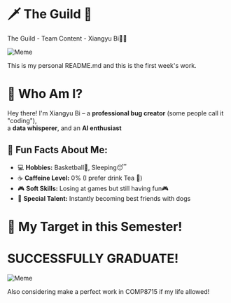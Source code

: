 # 🗡️ The Guild  🐾
The Guild - Team Content - Xiangyu Bi🚀🎉

![Meme](https://cdn.prod.website-files.com/64ef86fd99a286b447305635/6662830f6d9e1ec1429bb0da_6250a54e5aafad58b099d32a_Teams-Meme.webp)

This is my personal README.md and this is the first week's work.

# 🚀 Who Am I?

Hey there! I'm Xiangyu Bi – a **professional bug creator** (some people call it "coding"),  
a **data whisperer**, and an **AI enthusiast**

## 🌟 Fun Facts About Me:
- 💻 **Hobbies:** Basketball🏀, Sleeping😴
- ☕ **Caffeine Level:** 0% (I prefer drink Tea 🍵)
- 🎮 **Soft Skills:** Losing at games but still having fun🎮
- 🐶 **Special Talent:** Instantly becoming best friends with dogs

# 🎯 My Target in this Semester! 
# SUCCESSFULLY GRADUATE!

![Meme](https://preview.redd.it/what-type-of-cat-is-this-in-the-crying-cat-meme-is-it-a-v0-52qf8tr9g8g81.jpg?auto=webp&s=fcb5cfd006a449f6d680788830f3c4cfdd13622e![image](https://github.com/user-attachments/assets/19fe9427-06af-40e0-ac94-707459e5a84b)
)

Also considering make a perfect work in COMP8715 if my life allowed! 

